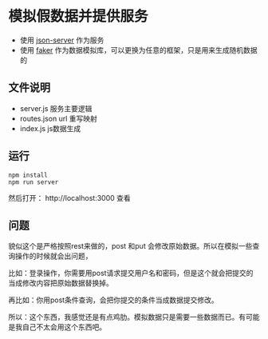 # 模拟假数据并提供服务

* 使用 [json-server](https://github.com/typicode/json-server) 作为服务
* 使用 [faker](https://github.com/Marak/faker.js) 作为数据模拟库，可以更换为任意的框架，只是用来生成随机数据的

## 文件说明

* server.js 服务主要逻辑
* routes.json url 重写映射
* index.js js数据生成

## 运行
```
npm install
npm run server

```

然后打开： http://localhost:3000 查看


## 问题

貌似这个是严格按照rest来做的，post 和put 会修改原始数据。所以在模拟一些查询操作的时候就会出问题，

比如：登录操作，你需要用post请求提交用户名和密码，但是这个就会把提交的当成修改内容把原始数据替换掉。

再比如：你用post条件查询，会把你提交的条件当成数据提交修改。

所以：这个东西，我感觉还是有点鸡肋。模拟数据只是需要一些数据而已。有可能是我自己不太会用这个东西吧。